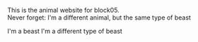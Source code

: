 This is the animal website for block05.  
Never forget:
I'm a different animal, but the same type of beast

I'm a beast I'm a different type of beast
